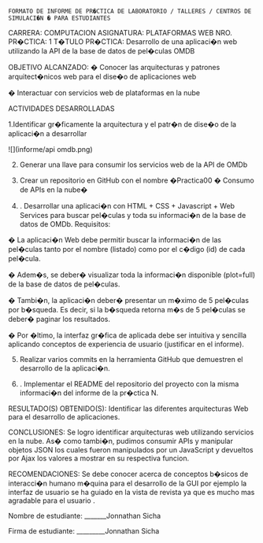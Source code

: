 
 	FORMATO DE INFORME DE PR�CTICA DE LABORATORIO / TALLERES / CENTROS DE SIMULACI�N � PARA ESTUDIANTES

CARRERA: COMPUTACION	ASIGNATURA: PLATAFORMAS WEB
NRO. PR�CTICA:	1	T�TULO PR�CTICA: Desarrollo de una aplicaci�n web utilizando la API de la base de datos de pel�culas OMDB

OBJETIVO ALCANZADO:
� Conocer las arquitecturas y patrones arquitect�nicos web para el dise�o de aplicaciones web 

� Interactuar con servicios web de plataformas en la nube

ACTIVIDADES DESARROLLADAS

1.Identificar gr�ficamente la arquitectura y el patr�n de dise�o de la aplicaci�n a desarrollar

![](informe/api omdb.png)

2. Generar una llave para consumir los servicios web de la API de OMDb

3. Crear un repositorio en GitHub con el nombre �Practica00 � Consumo de APIs en la nube�

4. . Desarrollar una aplicaci�n con HTML + CSS + Javascript + Web Services para buscar pel�culas y toda su informaci�n de la base de datos de OMDb.
Requisitos:

� La aplicaci�n Web debe permitir buscar la informaci�n de las pel�culas tanto por el nombre (listado) como
por el c�digo (id) de cada pel�cula.

� Adem�s, se deber� visualizar toda la informaci�n disponible (plot=full) de la base de datos de pel�culas.

� Tambi�n, la aplicaci�n deber� presentar un m�ximo de 5 pel�culas por b�squeda. Es decir, si la b�squeda
retorna m�s de 5 pel�culas se deber� paginar los resultados.

� Por �ltimo, la interfaz gr�fica de aplicada debe ser intuitiva y sencilla aplicando conceptos de experiencia
de usuario (justificar en el informe).

5. Realizar varios commits en la herramienta GitHub que demuestren el desarrollo de la aplicaci�n.

6. . Implementar el README del repositorio del proyecto con la misma informaci�n del informe de la pr�ctica
N.

RESULTADO(S) OBTENIDO(S):
Identificar las diferentes arquitecturas Web para el desarrollo de aplicaciones.

CONCLUSIONES:
Se logro identificar arquitecturas web utilizando servicios en la nube. As� como tambi�n, pudimos consumir APIs y manipular objetos JSON los cuales fueron manipulados por un JavaScript y devueltos por Ajax los valores a mostrar en su respectiva funcion.

RECOMENDACIONES:
Se debe conocer acerca de conceptos b�sicos de interacci�n humano m�quina para el desarrollo de la GUI por ejemplo la interfaz de usuario se ha guiado en la vista de revista ya que es mucho mas agradable para el usuario .

Nombre de estudiante: _______Jonnathan Sicha

Firma de estudiante: _________Jonnathan Sicha
